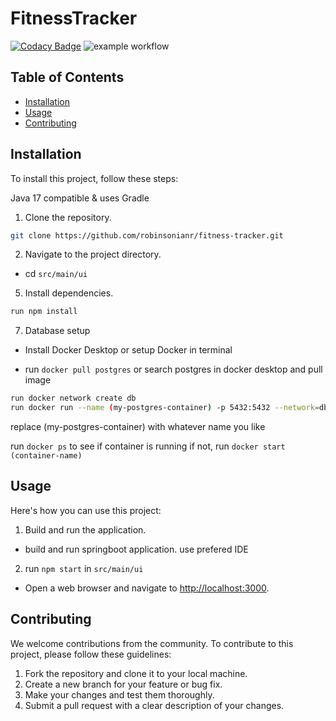 # FitnessTracker

[![Codacy Badge](https://app.codacy.com/project/badge/Grade/2da72f82744a4ef682f455cd080f427f)](https://app.codacy.com/gh/robinsonianr/fitness-tracker/dashboard?utm_source=gh&utm_medium=referral&utm_content=&utm_campaign=Badge_grade) ![example workflow](https://github.com/robinsonianr/fitness-tracker/actions/workflows/cd-deploy.yml/badge.svg)

## Table of Contents

-   [Installation](#installation)
-   [Usage](#usage)
-   [Contributing](#contributing)


## Installation
To install this project, follow these steps:

Java 17 compatible & uses Gradle

1.  Clone the repository.
   ```sh
   git clone https://github.com/robinsonianr/fitness-tracker.git
   ```
   
2.  Navigate to the project directory.
-   cd `src/main/ui`

5.  Install dependencies.
   ```sh
   run npm install
   ```
   
7.  Database setup
   -  Install Docker Desktop or setup Docker in terminal
     
   -  run `docker pull postgres` or search postgres in docker desktop and pull image
       
   ```sh
   run docker network create db
   run docker run --name (my-postgres-container) -p 5432:5432 --network=db -v dbdata:/var/lib/postgres/data -e POSTGRES_PASSWORD=root -e POSTGRES_DB=robinsonir -d postgres
   ```
   
   replace (my-postgres-container) with whatever name you like
         
   run `docker ps` to see if container is running if not, run `docker start (container-name)`


## Usage

Here's how you can use this project:

1.  Build and run the application.
   -   build and run springboot application. use prefered IDE

2.  run `npm start` in `src/main/ui`
   -   Open a web browser and navigate to [http://localhost:3000](http://localhost:3000).


## Contributing

We welcome contributions from the community. To contribute to this project, please follow these guidelines:

1.  Fork the repository and clone it to your local machine.
2.  Create a new branch for your feature or bug fix.
3.  Make your changes and test them thoroughly.
4.  Submit a pull request with a clear description of your changes.
